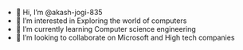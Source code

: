- 👋 Hi, I’m @akash-jogi-835
- 👀 I’m interested in Exploring the world of computers
- 🌱 I’m currently learning Computer science engineering
- 💞️ I’m looking to collaborate on Microsoft and High tech companies

